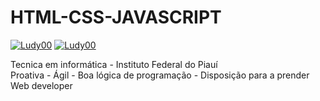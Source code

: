# HTML-CSS-JAVASCRIPT
[![Ludy00](https://github-readme-stats.vercel.app/api?username=Ludy00&theme=radical)](https://github.com/anuraghazra/github-readme-stats) [![Ludy00](https://github-readme-stats.vercel.app/api/top-langs/?username=Ludy00&hide=html&layout=compact&theme=radical)](https://github.com/anuraghazra/github-readme-stats)

Tecnica em informática - Instituto Federal do Piauí <br>
Proativa - Ágil - Boa lógica de programação - Disposição para a prender <br>
Web developer

